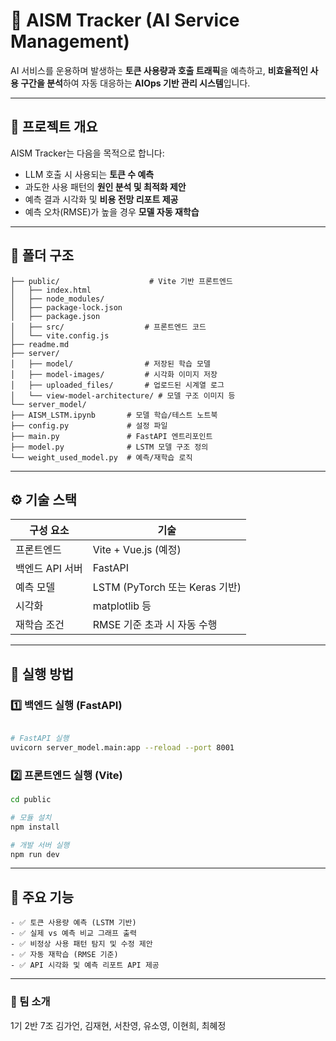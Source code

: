 # 🧠 AISM Tracker (AI Service Management)

AI 서비스를 운용하며 발생하는 **토큰 사용량과 호출 트래픽**을 예측하고, **비효율적인 사용 구간을 분석**하여 자동 대응하는 **AIOps 기반 관리 시스템**입니다.

---

## 📌 프로젝트 개요

AISM Tracker는 다음을 목적으로 합니다:

- LLM 호출 시 사용되는 **토큰 수 예측**
- 과도한 사용 패턴의 **원인 분석 및 최적화 제안**
- 예측 결과 시각화 및 **비용 전망 리포트 제공**
- 예측 오차(RMSE)가 높을 경우 **모델 자동 재학습**

---

## 🧩 폴더 구조
```
├── public/                    # Vite 기반 프론트엔드
│   ├── index.html
│   ├── node_modules/
│   ├── package-lock.json
│   ├── package.json
│   ├── src/                  # 프론트엔드 코드
│   └── vite.config.js
├── readme.md
├── server/
│   ├── model/                # 저장된 학습 모델
│   ├── model-images/         # 시각화 이미지 저장
│   ├── uploaded_files/       # 업로드된 시계열 로그
│   └── view-model-architecture/ # 모델 구조 이미지 등
└── server_model/
├── AISM_LSTM.ipynb       # 모델 학습/테스트 노트북
├── config.py             # 설정 파일
├── main.py               # FastAPI 엔트리포인트
├── model.py              # LSTM 모델 구조 정의
└── weight_used_model.py  # 예측/재학습 로직
```

---

## ⚙️ 기술 스택

| 구성 요소        | 기술                |
|------------------|---------------------|
| 프론트엔드        | Vite + Vue.js (예정) |
| 백엔드 API 서버   | FastAPI             |
| 예측 모델        | LSTM (PyTorch 또는 Keras 기반) |
| 시각화            | matplotlib 등       |
| 재학습 조건       | RMSE 기준 초과 시 자동 수행 |

---

## 🚀 실행 방법

### 1️⃣ 백엔드 실행 (FastAPI)

```bash

# FastAPI 실행
uvicorn server_model.main:app --reload --port 8001
```

### 2️⃣ 프론트엔드 실행 (Vite)

```bash
cd public

# 모듈 설치
npm install

# 개발 서버 실행
npm run dev
```
---

## 🧠 주요 기능
	- ✅ 토큰 사용량 예측 (LSTM 기반)
	- ✅ 실제 vs 예측 비교 그래프 출력
	- ✅ 비정상 사용 패턴 탐지 및 수정 제안
	- ✅ 자동 재학습 (RMSE 기준)
	- ✅ API 시각화 및 예측 리포트 API 제공
 
---

### 🙋 팀 소개

1기 2반 7조
김가언, 김재현, 서찬영, 유소영, 이현희, 최혜정
